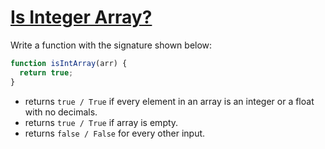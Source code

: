 # [Is Integer Array?](https://www.codewars.com/kata/52a112d9488f506ae7000b95)

Write a function with the signature shown below:

```javascript
function isIntArray(arr) {
  return true;
}
```

- returns `true / True` if every element in an array is an integer or a float with no decimals.
- returns `true / True` if array is empty.
- returns `false / False` for every other input.

